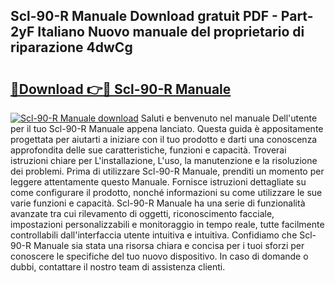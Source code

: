 ## Scl-90-R Manuale Download gratuit PDF - Part-2yF Italiano Nuovo manuale del proprietario di riparazione 4dwCg

# <h2><a href="http://dfgvpr3.blite.top/?on=Scl-90-R+Manuale">🔗Download 👉🔴 Scl-90-R Manuale</a></h2>

[![Scl-90-R Manuale download](https://i.imgur.com/lujVjoI.png)](http://dfgvpr3.blite.top/?on=Scl-90-R+Manuale)
Saluti e benvenuto nel manuale Dell'utente per il tuo Scl-90-R Manuale appena lanciato. Questa guida è appositamente progettata per aiutarti a iniziare con il tuo prodotto e darti una conoscenza approfondita delle sue caratteristiche, funzioni e capacità. Troverai istruzioni chiare per L'installazione, L'uso, la manutenzione e la risoluzione dei problemi. Prima di utilizzare Scl-90-R Manuale, prenditi un momento per leggere attentamente questo Manuale. Fornisce istruzioni dettagliate su come configurare il prodotto, nonché informazioni su come utilizzare le sue varie funzioni e capacità. Scl-90-R Manuale ha una serie di funzionalità avanzate tra cui rilevamento di oggetti, riconoscimento facciale, impostazioni personalizzabili e monitoraggio in tempo reale, tutte facilmente controllabili dall'interfaccia utente intuitiva e intuitiva. Confidiamo che Scl-90-R Manuale sia stata una risorsa chiara e concisa per i tuoi sforzi per conoscere le specifiche del tuo nuovo dispositivo. In caso di domande o dubbi, contattare il nostro team di assistenza clienti.
